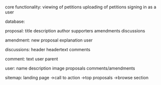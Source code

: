 core functionality:
viewing of petitions
uploading of petitions
signing in as a user

database:

proposal:
title
description
author
supporters
amendments
discussions

amendment:
new proposal
explanation
user

discussions:
header
headertext
comments

comment:
text
user
parent

user:
name
description
image
proposals
comments/amendments

sitemap:
landing page
->call to action
->top proposals
->browse section
